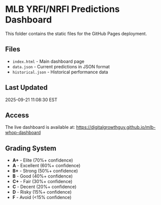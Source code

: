 # MLB YRFI/NRFI Predictions Dashboard

This folder contains the static files for the GitHub Pages deployment.

## Files

- `index.html` - Main dashboard page
- `data.json` - Current predictions in JSON format
- `historical.json` - Historical performance data

## Last Updated

2025-09-21 11:08:30 EST

## Access

The live dashboard is available at: https://digitalgrowthguy.github.io/mlb-whop-dashboard

## Grading System

- **A+** - Elite (70%+ confidence)
- **A** - Excellent (60%+ confidence)  
- **B+** - Strong (50%+ confidence)
- **B** - Good (40%+ confidence)
- **C+** - Fair (30%+ confidence)
- **C** - Decent (20%+ confidence)
- **D** - Risky (15%+ confidence)
- **F** - Avoid (<15% confidence)
